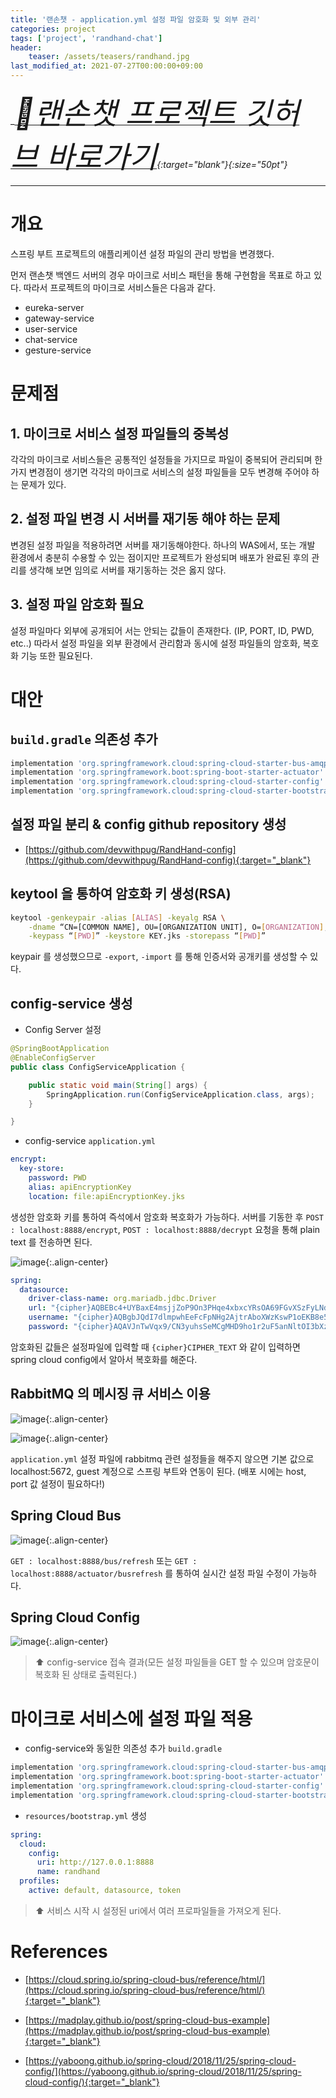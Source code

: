 ```yaml
---
title: '랜손챗 - application.yml 설정 파일 암호화 및 외부 관리'
categories: project
tags: ['project', 'randhand-chat']
header:
    teaser: /assets/teasers/randhand.jpg
last_modified_at: 2021-07-27T00:00:00+09:00
---
```


__[<font size="50">👋랜손챗 프로젝트 깃허브 바로가기</font>](https://github.com/devwithpug/RandHand-Chat){:target="_blank"}{:size="50pt"}__

- - -

# 개요

스프링 부트 프로젝트의 애플리케이션 설정 파일의 관리 방법을 변경했다.

먼저 랜손챗 백엔드 서버의 경우 마이크로 서비스 패턴을 통해 구현함을 목표로 하고 있다. 따라서 프로젝트의 마이크로 서비스들은 다음과 같다.

- eureka-server
- gateway-service
- user-service
- chat-service
- gesture-service

# 문제점

## 1. __마이크로 서비스 설정 파일들의 중복성__

각각의 마이크로 서비스들은 공통적인 설정들을 가지므로 파일이 중복되어 관리되며 한 가지 변경점이 생기면 각각의 마이크로 서비스의 설정 파일들을 모두 변경해 주어야 하는 문제가 있다.

## 2. __설정 파일 변경 시 서버를 재기동 해야 하는 문제__

변경된 설정 파일을 적용하려면 서버를 재기동해야한다. 하나의 WAS에서, 또는 개발 환경에서 충분히 수용할 수 있는 점이지만 프로젝트가 완성되며 배포가 완료된 후의 관리를 생각해 보면 임의로 서버를 재기동하는 것은 옳지 않다.

## 3. __설정 파일 암호화 필요__

설정 파일마다 외부에 공개되어 서는 안되는 값들이 존재한다. (IP, PORT, ID, PWD, etc..) 따라서 설정 파일을 외부 환경에서 관리함과 동시에 설정 파일들의 암호화, 복호화 기능 또한 필요된다.

# 대안

## `build.gradle` 의존성 추가

```gradle
implementation 'org.springframework.cloud:spring-cloud-starter-bus-amqp'
implementation 'org.springframework.boot:spring-boot-starter-actuator'
implementation 'org.springframework.cloud:spring-cloud-starter-config'
implementation 'org.springframework.cloud:spring-cloud-starter-bootstrap'
```

## 설정 파일 분리 & config github repository 생성

* [https://github.com/devwithpug/RandHand-config](https://github.com/devwithpug/RandHand-config){:target="_blank"}

## keytool 을 통하여 암호화 키 생성(RSA)

```bash
keytool -genkeypair -alias [ALIAS] -keyalg RSA \
    -dname “CN=[COMMON NAME], OU=[ORGANIZATION UNIT], O=[ORGANIZATION], L=[LOCALITY], C=[COUNTRY]” \
    -keypass “[PWD]” -keystore KEY.jks -storepass “[PWD]”
```

keypair 를 생성했으므로 `-export`, `-import` 를 통해 인증서와 공개키를 생성할 수 있다.

## config-service 생성

* Config Server 설정

```java
@SpringBootApplication
@EnableConfigServer
public class ConfigServiceApplication {

    public static void main(String[] args) {
        SpringApplication.run(ConfigServiceApplication.class, args);
    }

}
```

* config-service `application.yml`

```yml
encrypt:
  key-store:
    password: PWD
    alias: apiEncryptionKey
    location: file:apiEncryptionKey.jks
```

생성한 암호화 키를 통하여 즉석에서 암호화 복호화가 가능하다. 서버를 기동한 후 `POST : localhost:8888/encrypt`, `POST : localhost:8888/decrypt` 요청을 통해 plain text 를 전송하면 된다.

![image](https://user-images.githubusercontent.com/69145799/125932372-51845eeb-d536-4741-a673-6c07a7760c87.png){:.align-center}

```yml
spring:
  datasource:
    driver-class-name: org.mariadb.jdbc.Driver
    url: "{cipher}AQBEBc4+UYBaxE4msjjZoP9On3PHqe4xbxcYRsOA69FGvXSzFyLNdn8zbAmvjDA4Mjc58M/847CkxuxbImQx0SJUkBLb/8gCCnefayWWp8jDmk2eD46wDngApGY/XPvs/jmJi0VYui+9PXna8x2q8yyC/JeCPYWCK2iwrsKWrJoYroFWdCYJFrDD7BYcyxXlAa6R4wlsxo/j3EIbSWSac+r9ZZWfgJkNJiZ+jRV+cQTt+yJrn8eT8VuLGlpcVmKSSRhNhgqmZeoroSmZGjJaDL6I/lYww+ozH1+xQ25ynw872I5oIkYKaL1NiLyNJ56YLn25GWVlEExhJfD40kyRiH4GNW3AYZTzZ+GJPhf/DBtn77SOmMnB72ghAthI3TCL4f6/Z0DzMMpFQMg/ZveWLD0GYfQlDp2BZVEWCs4rBSmQVA=="
    username: "{cipher}AQBgbJQdI7dlmpwhEeFcFpNHg2AjtrAboXWzKswP1oEKB8e5LCHWF98MiZBWqvExtFj0RJG5EPicZzv2FztD0xo74dcpI1nYTBqMQoGciyb7JI5ms/WqMhHcYd0U1GbtKuezKrFceWuvzQwZLiK0LZ01Ti0J9k/3hKgN5kpUMYXT0m5GMWkZbvlFbFssBkifqv5vmOJlXN1DZD75tjAIMzMJZsxAhZK49gFyChzHrXbxlxNmisx85NnfrLvBqXsZVf/rNj3fgLVCL3hdy4VAYqaOpvtiVwOcc+fvykQWIObYLJ8poKm36o8JgZVvxpQXZEKFEGJ7Ra+eoryneQb8KTjPJvsgB80UJ8Nd44T/4Q3Quzj0fqa8ajfCFADr1fl6X0Y="
    password: "{cipher}AQAVJnTwVqx9/CN3yuhsSeMCgMHD9ho1r2uF5anNltOI3bXz/Whi+UkCeQG4bdC1RG9mSONwms1Uovq096PHXOtz2Ur53Irso8tLVJOs6WwhVekxQLDtR8qub5oX6STXSd8bOTaeSsXb+mOEjJ21NeY+JhYrvNkeCRO54XnAL+sw31uDYGPTG0FUf8dTaY86TPD/5CGR9ld6wfTcpml44ygQvrucKbbGbXQE77MpbwjqM5nr8QLZ/oIJxG7aARQfU++Didni4gNhTS+Qa+1bxRlKGtKVr3Ou4zRRo5c+NHcAViGAxnF09Fn8bQjBuZm+3kq0GLEtDBvp9DbnCZjiSRt7wWyxvj93wJbNX0JXhmR6JSsmccKc8qllU781lc019l4="
```

암호화된 값들은 설정파일에 입력할 때 `{cipher}CIPHER_TEXT` 와 같이 입력하면 spring cloud config에서 알아서 복호화를 해준다.



## RabbitMQ 의 메시징 큐 서비스 이용

![image](https://user-images.githubusercontent.com/69145799/125928374-31bcac9a-ace7-4539-8082-e3cd9319fadf.png){:.align-center}

![image](https://user-images.githubusercontent.com/69145799/125930672-f911dddc-0a5f-40f7-85d4-99361013270c.png){:.align-center}

`application.yml` 설정 파일에 rabbitmq 관련 설정들을 해주지 않으면 기본 값으로 localhost:5672, guest 계정으로 스프링 부트와 연동이 된다.
(배포 시에는 host, port 값 설정이 필요하다!)

## Spring Cloud Bus

![image](https://user-images.githubusercontent.com/69145799/125930345-a1b0cbc4-3d44-43af-9382-5ca95386308c.png){:.align-center}


`GET : localhost:8888/bus/refresh` 또는 `GET : localhost:8888/actuator/busrefresh` 를 통하여 실시간 설정 파일 수정이 가능하다.

## Spring Cloud Config

![image](https://user-images.githubusercontent.com/69145799/127014523-9b795e1d-6998-49d8-b89a-dcdcd709425a.png){:.align-center}

> ⬆ config-service 접속 결과(모든 설정 파일들을 GET 할 수 있으며 암호문이 복호화 된 상태로 출력된다.)

# 마이크로 서비스에 설정 파일 적용

* config-service와 동일한 의존성 추가 `build.gradle`

```gradle
implementation 'org.springframework.cloud:spring-cloud-starter-bus-amqp'
implementation 'org.springframework.boot:spring-boot-starter-actuator'
implementation 'org.springframework.cloud:spring-cloud-starter-config'
implementation 'org.springframework.cloud:spring-cloud-starter-bootstrap'
```

* `resources/bootstrap.yml` 생성 

```yml
spring:
  cloud:
    config:
      uri: http://127.0.0.1:8888
      name: randhand
  profiles:
    active: default, datasource, token
```

> ⬆ 서비스 시작 시 설정된 uri에서 여러 프로파일들을 가져오게 된다.

# References

* [https://cloud.spring.io/spring-cloud-bus/reference/html/](https://cloud.spring.io/spring-cloud-bus/reference/html/){:target="_blank"}

* [https://madplay.github.io/post/spring-cloud-bus-example](https://madplay.github.io/post/spring-cloud-bus-example){:target="_blank"}

* [https://yaboong.github.io/spring-cloud/2018/11/25/spring-cloud-config/](https://yaboong.github.io/spring-cloud/2018/11/25/spring-cloud-config/){:target="_blank"}